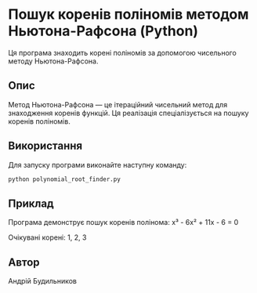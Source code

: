 # Пошук коренів поліномів методом Ньютона-Рафсона (Python)

Ця програма знаходить корені поліномів за допомогою чисельного методу Ньютона-Рафсона.

## Опис

Метод Ньютона-Рафсона — це ітераційний чисельний метод для знаходження коренів функцій. Ця реалізація спеціалізується на пошуку коренів поліномів.

## Використання

Для запуску програми виконайте наступну команду:

```bash
python polynomial_root_finder.py
```

## Приклад

Програма демонструє пошук коренів полінома:
x³ - 6x² + 11x - 6 = 0

Очікувані корені: 1, 2, 3

## Автор

Андрій Будильников